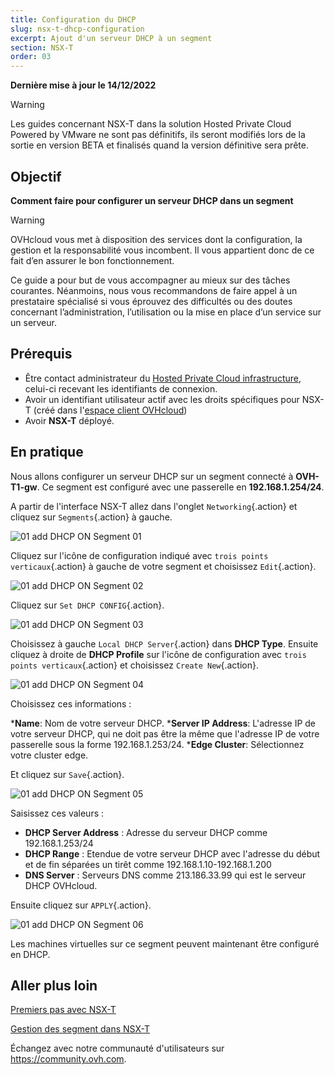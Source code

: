 ```yaml
---
title: Configuration du DHCP
slug: nsx-t-dhcp-configuration
excerpt: Ajout d'un serveur DHCP à un segment
section: NSX-T
order: 03
---
```


**Dernière mise à jour le 14/12/2022**

> [!warning]
> Les guides concernant NSX-T dans la solution Hosted Private Cloud Powered by VMware ne sont pas définitifs, ils seront modifiés lors de la sortie en version BETA et finalisés quand la version définitive sera prête. 
>

## Objectif

**Comment faire pour configurer un serveur DHCP dans un segment**

> [!warning]
> OVHcloud vous met à disposition des services dont la configuration, la gestion et la responsabilité vous incombent. Il vous appartient donc de ce fait d’en assurer le bon fonctionnement.
>
> Ce guide a pour but de vous accompagner au mieux sur des tâches courantes. Néanmoins, nous vous recommandons de faire appel à un prestataire spécialisé si vous éprouvez des difficultés ou des doutes concernant l’administration, l’utilisation ou la mise en place d’un service sur un serveur.
>

## Prérequis

- Être contact administrateur du [Hosted Private Cloud infrastructure](https://www.ovhcloud.com/fr/enterprise/products/hosted-private-cloud/), celui-ci recevant les identifiants de connexion.
- Avoir un identifiant utilisateur actif avec les droits spécifiques pour NSX-T (créé dans l'[espace client OVHcloud](https://www.ovh.com/auth/?action=gotomanager&from=https://www.ovh.com/fr/&ovhSubsidiary=fr))
- Avoir **NSX-T** déployé.

## En pratique

Nous allons configurer un serveur DHCP sur un segment connecté à **OVH-T1-gw**. Ce segment est configuré avec une passerelle en **192.168.1.254/24**.

A partir de l'interface NSX-T allez dans l'onglet `Networking`{.action} et cliquez sur `Segments`{.action} à gauche.

![01 add DHCP ON Segment 01](images/01-add-dhcp-on-segment01.png)

Cliquez sur l'icône de configuration indiqué avec `trois points verticaux`{.action} à gauche de votre segment et choisissez `Edit`{.action}.

![01 add DHCP ON Segment 02](images/01-add-dhcp-on-segment02.png)

Cliquez sur `Set DHCP CONFIG`{.action}.

![01 add DHCP ON Segment 03](images/01-add-dhcp-on-segment03.png)

Choisissez à gauche `Local DHCP Server`{.action} dans **DHCP Type**. Ensuite cliquez à droite de **DHCP Profile** sur l'icône de configuration avec `trois points verticaux`{.action} et choisissez `Create New`{.action}.

![01 add DHCP ON Segment 04](images/01-add-dhcp-on-segment04.png)

Choisissez ces informations :

***Name**: Nom de votre serveur DHCP.
***Server IP Address**: L'adresse IP de votre serveur DHCP, qui ne doit pas être la même que l'adresse IP de votre passerelle sous la forme 192.168.1.253/24.
***Edge Cluster**: Sélectionnez votre cluster edge.

Et cliquez sur `Save`{.action}.

![01 add DHCP ON Segment 05](images/01-add-dhcp-on-segment05.png)

Saisissez ces valeurs :

* **DHCP Server Address** :  Adresse du serveur DHCP comme 192.168.1.253/24
* **DHCP Range** : Etendue de votre serveur DHCP avec l'adresse du début et de fin séparées un tirêt comme 192.168.1.10-192.168.1.200
* **DNS Server** : Serveurs DNS comme 213.186.33.99 qui est le serveur DHCP OVHcloud.

Ensuite cliquez sur `APPLY`{.action}.

![01 add DHCP ON Segment 06](images/01-add-dhcp-on-segment06.png)

Les machines virtuelles sur ce segment peuvent maintenant être configuré en DHCP.

## Aller plus loin

[Premiers pas avec NSX-T](https://docs.ovh.com/fr/private-cloud/nsx-t-first-steps/)

[Gestion des segment dans NSX-T](https://docs.ovh.com/fr/nsx-t-segment-management/)

Échangez avec notre communauté d'utilisateurs sur <https://community.ovh.com>.


